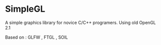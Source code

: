 # SimpleGL
A simple graphics library for novice C/C++ programers.
Using old OpenGL 2.1

Based on : GLFW , FTGL , SOIL
